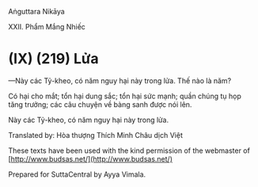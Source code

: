 Aṅguttara Nikāya

XXII. Phẩm Mắng Nhiếc

# (IX) (219) Lửa

—Này các Tỷ-kheo, có năm nguy hại này trong lửa. Thế nào là năm?

Có hại cho mắt; tổn hại dung sắc; tổn hại sức mạnh; quần chúng tụ họp tăng trưởng; các câu chuyện về bàng sanh được nói lên.

Này các Tỷ-kheo, có năm nguy hại này trong lửa.

Translated by: Hòa thượng Thích Minh Châu dịch Việt

These texts have been used with the kind permission of the webmaster of [http://www.budsas.net/](http://www.budsas.net/)

Prepared for SuttaCentral by Ayya Vimala.